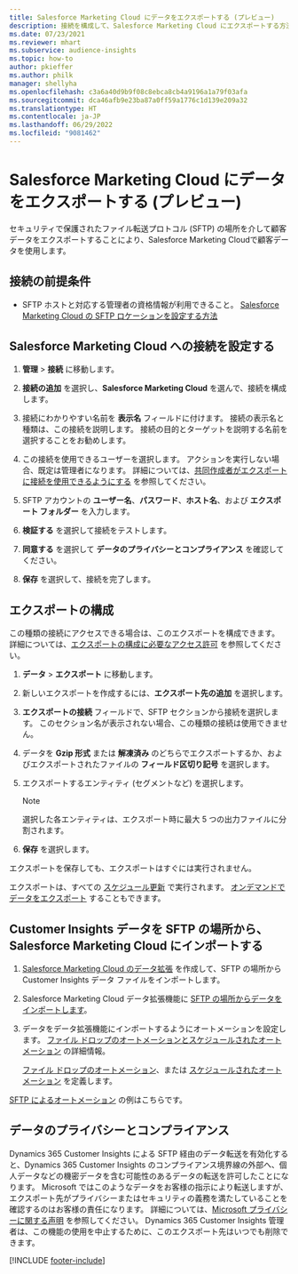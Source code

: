 ```yaml
---
title: Salesforce Marketing Cloud にデータをエクスポートする (プレビュー)
description: 接続を構成して、Salesforce Marketing Cloud にエクスポートする方法を学びます。
ms.date: 07/23/2021
ms.reviewer: mhart
ms.subservice: audience-insights
ms.topic: how-to
author: pkieffer
ms.author: philk
manager: shellyha
ms.openlocfilehash: c3a6a40d9b9f08c8ebca8cb4a9196a1a79f03afa
ms.sourcegitcommit: dca46afb9e23ba87a0ff59a1776c1d139e209a32
ms.translationtype: HT
ms.contentlocale: ja-JP
ms.lasthandoff: 06/29/2022
ms.locfileid: "9081462"
---
```

# <a name="export-data-to-salesforce-marketing-cloud-preview"></a>Salesforce Marketing Cloud にデータをエクスポートする (プレビュー)

セキュリティで保護されたファイル転送プロトコル (SFTP) の場所を介して顧客データをエクスポートすることにより、Salesforce Marketing Cloudで顧客データを使用します。

## <a name="prerequisites-for-connection"></a>接続の前提条件

- SFTP ホストと対応する管理者の資格情報が利用できること。 [Salesforce Marketing Cloud の SFTP ロケーションを設定する方法](https://help.salesforce.com/articleView?id=sf.mc_es_configure_enhanced_ftp.htm&type=5) 

## <a name="set-up-the-connection-to-salesforce-marketing-cloud"></a>Salesforce Marketing Cloud への接続を設定する

1. **管理** > **接続** に移動します。

1. **接続の追加** を選択し、**Salesforce Marketing Cloud** を選んで、接続を構成します。

1. 接続にわかりやすい名前を **表示名** フィールドに付けます。 接続の表示名と種類は、この接続を説明します。 接続の目的とターゲットを説明する名前を選択することをお勧めします。

1. この接続を使用できるユーザーを選択します。 アクションを実行しない場合、既定は管理者になります。 詳細については、[共同作成者がエクスポートに接続を使用できるようにする](connections.md#allow-contributors-to-use-a-connection-for-exports) を参照してください。

1. SFTP アカウントの **ユーザー名**、**パスワード**、**ホスト名**、および **エクスポート フォルダー** を入力します。

1. **検証する** を選択して接続をテストします。

1. **同意する** を選択して **データのプライバシーとコンプライアンス** を確認してください。

1. **保存** を選択して、接続を完了します。

## <a name="configure-an-export"></a>エクスポートの構成

この種類の接続にアクセスできる場合は、このエクスポートを構成できます。 詳細については、[エクスポートの構成に必要なアクセス許可](export-destinations.md#set-up-a-new-export) を参照してください。

1. **データ** > **エクスポート** に移動します。

1. 新しいエクスポートを作成するには、**エクスポート先の追加** を選択します。

1. **エクスポートの接続** フィールドで、SFTP セクションから接続を選択します。 このセクション名が表示されない場合、この種類の接続は使用できません。

1. データを **Gzip 形式** または **解凍済み** のどちらでエクスポートするか、およびエクスポートされたファイルの **フィールド区切り記号** を選択します。

1. エクスポートするエンティティ (セグメントなど) を選択します。

   > [!NOTE]
   > 選択した各エンティティは、エクスポート時に最大 5 つの出力ファイルに分割されます。 

1. **保存** を選択します。

エクスポートを保存しても、エクスポートはすぐには実行されません。

エクスポートは、すべての [スケジュール更新](system.md#schedule-tab) で実行されます。 [オンデマンドでデータをエクスポート](export-destinations.md#run-exports-on-demand) することもできます。 

## <a name="import-customer-insights-data-from-sftp-location-to-salesforce-marketing-cloud"></a>Customer Insights データを SFTP の場所から、Salesforce Marketing Cloud にインポートする

1. [Salesforce Marketing Cloud のデータ拡張](https://help.salesforce.com/articleView?id=sf.mc_es_create_data_extension.htm&type=5) を作成して、SFTP の場所から Customer Insights データ ファイルをインポートします。

2. Salesforce Marketing Cloud データ拡張機能に [SFTP の場所からデータをインポートします](https://help.salesforce.com/articleView?id=sf.mc_es_import_data_extension_classic.htm&type=5)。 

3. データをデータ拡張機能にインポートするようにオートメーションを設定します。 [ファイル ドロップのオートメーションとスケジュールされたオートメーション](https://help.salesforce.com/articleView?id=sf.mc_as_triggered_automations.htm&type=5) の詳細情報。

   [ファイル ドロップのオートメーション](https://help.salesforce.com/articleView?id=sf.mc_as_define_a_triggered_automation.htm&type=5)、または [スケジュールされたオートメーション](https://help.salesforce.com/articleView?id=sf.mc_as_define_a_scheduled_automation.htm&type=5) を定義します。 

[SFTP によるオートメーション](https://help.salesforce.com/articleView?id=sf.mc_as_ftp_and_triggered_automation_scenario.htm&type=5) の例はこちらです。

## <a name="data-privacy-and-compliance"></a>データのプライバシーとコンプライアンス

Dynamics 365 Customer Insights による SFTP 経由のデータ転送を有効化すると、Dynamics 365 Customer Insights のコンプライアンス境界線の外部へ、個人データなどの機密データを含む可能性のあるデータの転送を許可したことになります。 Microsoft ではこのようなデータをお客様の指示により転送しますが、エクスポート先がプライバシーまたはセキュリティの義務を満たしていることを確認するのはお客様の責任になります。 詳細については、[Microsoft プライバシーに関する声明](https://go.microsoft.com/fwlink/?linkid=396732) を参照してください。
Dynamics 365 Customer Insights 管理者は、この機能の使用を中止するために、このエクスポート先はいつでも削除できます。

[!INCLUDE [footer-include](includes/footer-banner.md)]
